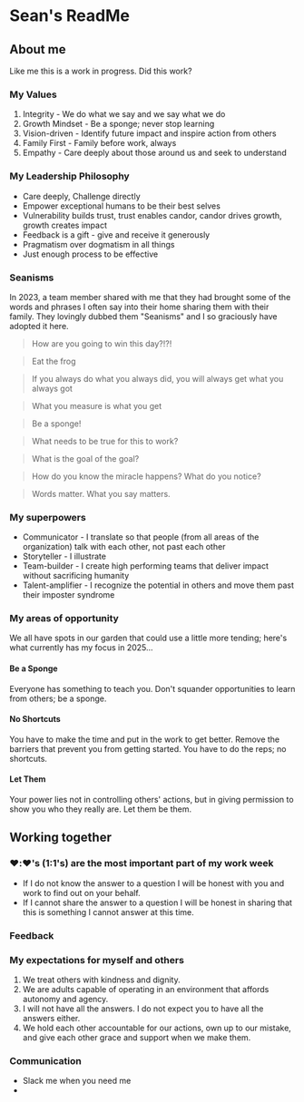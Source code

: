 # Sean's ReadMe

## About me

Like me this is a work in progress. Did this work?

### My Values

1. Integrity - We do what we say and we say what we do
2. Growth Mindset - Be a sponge; never stop learning
3. Vision-driven - Identify future impact and inspire action from others
4. Family First - Family before work, always
5. Empathy - Care deeply about those around us and seek to understand

### My Leadership Philosophy

* Care deeply, Challenge directly
* Empower exceptional humans to be their best selves
* Vulnerability builds trust, trust enables candor, candor drives growth, growth creates impact
* Feedback is a gift - give and receive it generously
* Pragmatism over dogmatism in all things
* Just enough process to be effective

### Seanisms

In 2023, a team member shared with me that they had brought some of the words and phrases I often say into their home sharing them with their family. They lovingly dubbed them "Seanisms" and I so graciously have adopted it here.

> How are you going to win this day?!?!

> Eat the frog

> If you always do what you always did, you will always get what you always got

> What you measure is what you get

> Be a sponge!

> What needs to be true for this to work?

> What is the goal of the goal?

> How do you know the miracle happens? What do you notice?

> Words matter. What you say matters.

### My superpowers

* Communicator - I translate so that people (from all areas of the organization) talk with each other, not past each other
* Storyteller - I illustrate 
* Team-builder - I create high performing teams that deliver impact without sacrificing humanity
* Talent-amplifier - I recognize the potential in others and move them past their imposter syndrome

### My areas of opportunity

We all have spots in our garden that could use a little more tending; here's what currently has my focus in 2025...

#### Be a Sponge

Everyone has something to teach you. Don't squander opportunities to learn from others; be a sponge.

#### No Shortcuts

You have to make the time and put in the work to get better. Remove the barriers that prevent you from getting started. You have to do the reps; no shortcuts.

#### Let Them

Your power lies not in controlling others' actions, but in giving permission to show you who they really are. Let them be them.

## Working together

### ❤️:❤️'s (1:1's) are the most important part of my work week

* If I do not know the answer to a question I will be honest with you and work to find out on your behalf.
* If I cannot share the answer to a question I will be honest in sharing that this is something I cannot answer at this time.

### Feedback

### My expectations for myself and others

1. We treat others with kindness and dignity.
2. We are adults capable of operating in an environment that affords autonomy and agency.
3. I will not have all the answers. I do not expect you to have all the answers either.
4. We hold each other accountable for our actions, own up to our mistake, and give each other grace and support when we make them.

### Communication

* Slack me when you need me
* 